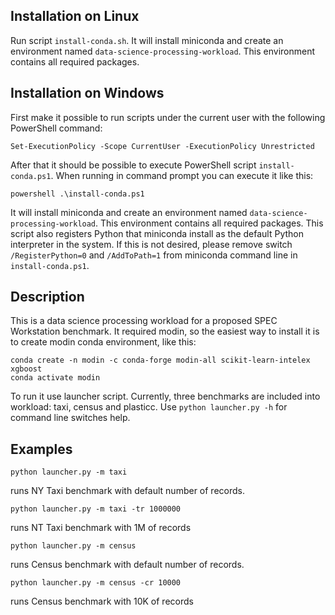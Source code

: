 Installation on Linux
---------------------
Run script `install-conda.sh`. It will install miniconda and create an environment
named `data-science-processing-workload`. This environment contains all required packages.

Installation on Windows
-----------------------
First make it possible to run scripts under the current user with the following
PowerShell command:
```
Set-ExecutionPolicy -Scope CurrentUser -ExecutionPolicy Unrestricted
```
After that it should be possible to execute PowerShell script `install-conda.ps1`. When running
in command prompt you can execute it like this:
```
powershell .\install-conda.ps1
```
It will install miniconda and create an environment named `data-science-processing-workload`.
This environment contains all required packages. This script also registers Python
that miniconda install as the default Python interpreter in the system. If this is not
desired, please remove switch `/RegisterPython=0` and `/AddToPath=1` from miniconda
command line in `install-conda.ps1`.

Description
-----------

This is a data science processing workload for a proposed SPEC Workstation
benchmark. It required modin, so the easiest way to install it is to create
modin conda environment, like this:

```
conda create -n modin -c conda-forge modin-all scikit-learn-intelex xgboost
conda activate modin
```

To run it use launcher script. Currently, three benchmarks are included into
workload: taxi, census and plasticc. Use `python launcher.py -h` for command
line switches help.

Examples
--------
```
python launcher.py -m taxi
```
runs NY Taxi benchmark with default number of records.
```
python launcher.py -m taxi -tr 1000000
```
runs NT Taxi benchmark with 1M of records
```
python launcher.py -m census
```
runs Census benchmark with default number of records.
```
python launcher.py -m census -cr 10000
```
runs Census benchmark with 10K of records
